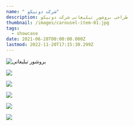 ```yaml
---
name: " شرکت دونیکو"
description: طراحی بروشور تبلیغاتی شرکت دونیکو
thumbnail: /images/carousel-item-01.jpg
tags:
  - showcase
date: 2021-06-28T00:00:00.000Z
lastmod: 2022-11-20T17:15:30.299Z
---
```


![](</images/dunico/Artboard 1.jpg> "بروشور تبلیغاتی")

![](</images/dunico/Artboard 10.jpg>)

![](</images/dunico/Artboard 7.jpg>)

![](</images/dunico/Artboard 6.jpg>)

![](</images/dunico/Artboard 8.jpg>)

![](</images/dunico/Artboard 9.jpg>)
